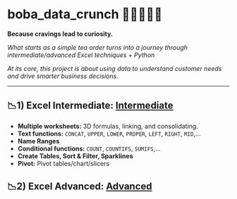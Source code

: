 # boba_data_crunch 🧋👩🏻‍💻✨

**Because cravings lead to curiosity.**

_What starts as a simple tea order turns into a journey through intermediate/advanced Excel techniques + Python_ 

_At its core, this project is about using data to understand customer needs and drive smarter business decisions._

---

## 📉1) Excel Intermediate: [Intermediate ](https://github.com/amy941/boba_data_crunch/tree/main/1_Excel_Intermediate_boba)
- **Multiple worksheets:** 3D formulas, linking, and consolidating.
- **Text functions:** ```CONCAT```, ```UPPER```, ```LOWER```, ```PROPER```, ```LEFT```, ```RIGHT```, ```MID```,...
- **Name Ranges**
- **Conditional functions:** ```COUNT```, ```COUNTIFS```, ```SUMIFS```,...
- **Create Tables, Sort & Filter, Sparklines**
- **Pivot:** Pivot tables/chart/slicers

## 📉2) Excel Advanced: [Advanced]()
